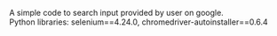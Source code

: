 A simple code to search input provided by user on google. <br /> Python libraries: selenium==4.24.0, chromedriver-autoinstaller==0.6.4
